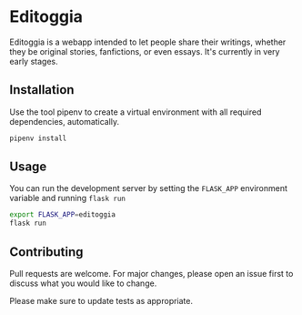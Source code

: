 <!-- README.md --- 
;; 
;; Filename: README.md
;; Author: Louise <louise>
;; Created: Sat May  2 01:12:36 2020 (+0200)
;; Last-Updated: Sat May  2 01:16:57 2020 (+0200)
;;           By: Louise <louise>
 -->
# Editoggia

Editoggia is a webapp intended to let people share their writings, whether
they be original stories, fanfictions, or even essays. It's currently in
very early stages.

## Installation

Use the tool pipenv to create a virtual environment with all required dependencies,
automatically.

```bash
pipenv install
```

## Usage

You can run the development server by setting the `FLASK_APP` environment variable
and running `flask run`

```bash
export FLASK_APP=editoggia
flask run
```

## Contributing
Pull requests are welcome. For major changes, please open an issue first to discuss what you would like to change.

Please make sure to update tests as appropriate.
